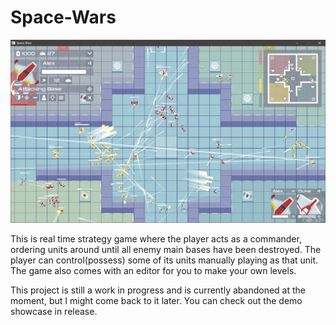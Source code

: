 # Space-Wars

![alt text](https://github.com/David-Isenah/Space-Wars/blob/4ffa9bd786cef2b0291d748d6c533c78d304df70/Screenshots/screenshot01.JPG)

This is real time strategy game where the player acts as a commander, ordering units around until all enemy main bases have been destroyed. The player can control(possess) some of its units manually playing as that unit. The game also comes with an editor for you to make your own levels.

This project is still a work in progress and is currently abandoned at the moment, but I might come back to it later. You can check out the demo showcase in release.
